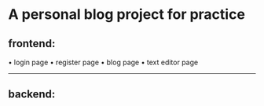 # A personal blog project for practice
## frontend:
• login page
• register page
• blog page 
• text editor page

---

## backend:
